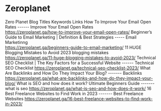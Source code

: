# Zeroplanet
Zero Planet 
Blog Titles	Keywords	Links
How To Improve Your Email Open Rates	------ Improve Your Email Open Rates	
https://zeroplanet.ga/how-to-improve-your-email-open-rates/
Beginner’s Guide to Email Marketing | Definition & Best Strategies -----	Email Marketinng	
https://zeroplanet.ga/beginners-guide-to-email-marketing/
11 HUGE Blogging Mistakes to Avoid 2023	blogging mistakes	
https://zeroplanet.ga/11-huge-blogging-mistakes-to-avoid-2023/
Technical SEO Checklist | The Key Factors for a Successful Website ------	Technical SEO Checklist	
https://zeroplanet.ga/technical-seo-checklist-2023/
What Are Backlinks and How Do They Impact Your Blog? -------	Backlinks
https://zeroplanet.ga/what-are-backlinks-and-how-do-they-impact-your-blog/
What is SEO and how does it work? Ultimate Beginners Guide  -------	what is seo	
https://zeroplanet.ga/what-is-seo-and-how-does-it-work/
16 Best Freelance Websites to Find Work in 2023 -------	Best Freelance Websites	
https://zeroplanet.ga/16-best-freelance-websites-to-find-work-in-2023/
